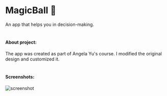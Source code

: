 # MagicBall 🔮
An app that helps you in decision-making.

#
#### About project: 
The app was created as part of Angela Yu's course.
I modified the original design and customized it.

#
#### Screenshots:
![screenshot](https://github.com/AnnaZaitsava/MagicBall/assets/122364066/e8e8a37e-c216-458a-b3f3-c556d182e1ec)
